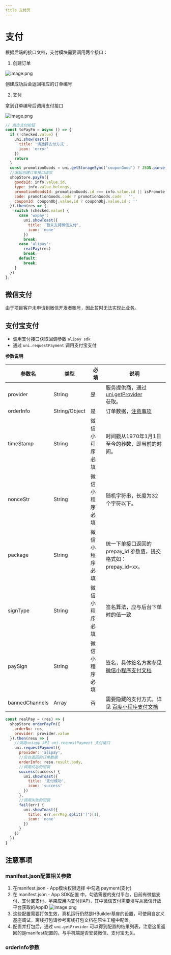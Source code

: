 ```yaml
---
title 支付页
---
```

# 支付
根据后端的接口文档，支付模块需要调用两个接口：

1. 创建订单

![image.png](https://cdn.nlark.com/yuque/0/2023/png/29781801/1675152065701-6b9d7e64-5951-4174-9684-abd913ee051b.png#averageHue=%23fcfcfc&clientId=u5adcdb7a-f3c9-4&from=paste&height=404&id=uaf0671a2&name=image.png&originHeight=404&originWidth=1232&originalType=binary&ratio=1&rotation=0&showTitle=false&size=35350&status=done&style=stroke&taskId=uffa56053-98f6-47a0-8681-b5497f31420&title=&width=1232)

创建成功后会返回相应的订单编号

2. 支付

拿到订单编号后调用支付接口

![image.png](https://cdn.nlark.com/yuque/0/2023/png/29781801/1675152334364-5a97d59c-12ab-4d44-9b06-a120bf5136cc.png#averageHue=%23fbfbfb&clientId=u5adcdb7a-f3c9-4&from=paste&height=394&id=u766ac62e&name=image.png&originHeight=394&originWidth=1221&originalType=binary&ratio=1&rotation=0&showTitle=false&size=33814&status=done&style=stroke&taskId=udc3eef2c-d26b-4358-89e9-eb6dd950fd2&title=&width=1221)
```javascript
// 点击支付按钮
const toPayFn = async () => {
  if (!checked.value) {
    uni.showToast({
      title: '请选择支付方式',
      icon: 'error'
    })
    return
  }
  const promotionGoods = uni.getStorageSync('couponGood') ? JSON.parse(uni.getStorageSync('couponGood')) : {}
  //发起创建订单接口请求
  shopStore.payFn({
    goodsId: info.value.id,
    type: info.value.belongs,
    promotionGoodsId: promotionGoods.id === info.value.id || isPromote.value === 'true' ? info.value.id : '',
    code: promotionGoods.code ? promotionGoods.code : '',
    couponId: couponObj.value.id ? couponObj.value.id : ''
  }).then(res => {
    switch (checked.value) {
      case 'wxpay':
        uni.showToast({
          title: '暂未支持微信支付',
          icon: 'none'
        })
        break;
      case 'alipay':
        realPay(res)
        break;
      default:
        break;
    }
  })
};
```

## 微信支付
由于项目客户未申请到微信开发者账号，因此暂时无法实现此业务。

## 支付宝支付

- 调用支付接口获取回调参数 `alipay sdk`
- 通过 `uni.requestPayment` 调用支付宝支付

**参数说明**

| 参数名 | 类型 | 必填 | 说明 |
| --- | --- | --- | --- |
| provider | String | 是 | 服务提供商，通过 [uni.getProvider](https://uniapp.dcloud.net.cn/api/plugins/provider)<br /> 获取。 |
| orderInfo | String/Object | 是 | 订单数据，[注意事项](https://uniapp.dcloud.net.cn/api/plugins/payment#orderinfo) |
| timeStamp | String | 微信小程序必填 | 时间戳从1970年1月1日至今的秒数，即当前的时间。 |
| nonceStr | String | 微信小程序必填 | 随机字符串，长度为32个字符以下。 |
| package | String | 微信小程序必填 | 统一下单接口返回的 prepay_id 参数值，提交格式如：prepay_id=xx。 |
| signType | String | 微信小程序必填 | 签名算法，应与后台下单时的值一致 |
| paySign | String | 微信小程序必填 | 签名，具体签名方案参见 [微信小程序支付文档](https://pay.weixin.qq.com/wiki/doc/api/wxa/wxa_api.php?chapter=7_7&index=3) |
| bannedChannels | Array<String> | 否 | 需要隐藏的支付方式，详见 [百度小程序支付文档](https://smartprogram.baidu.com/docs/develop/api/open_payment/#requestPolymerPayment/) |

```javascript
const realPay = (res) => {
  shopStore.orderPayFn({
    orderNo: res,
    provider: provider.value
  }).then(resu => {
    //调用uniapp API uni.requestPayment 支付接口
    uni.requestPayment({
      provider: 'alipay',
      //后台返回的订单数据
      orderInfo: resu.result.body,
      //调用成功的回调
      success(success) {
        uni.showToast({
          title: '支付成功',
          icon: 'success'
        })
      },
      //调用失败的回调
      fail(err) {
        uni.showToast({
          title: err.errMsg.split(']')[1],
          icon: 'none'
        })
      }
    })
  })
}

```

## 注意事项

### manifest.json配置相关参数

1. 在manifest.json - App模块权限选择 中勾选 payment(支付)
2. 在 manifest.json - App SDK配置 中，勾选需要的支付平台，目前有微信支付、支付宝支付、苹果应用内支付(IAP)，其中微信支付需要填写从微信开放平台获取的AppID
	![image.png](https://cdn.nlark.com/yuque/0/2023/png/29781801/1675153459411-cbfb222d-a554-4761-bbe6-01e3554e34b7.png#averageHue=%23fbf4e3&clientId=ube96eebc-a010-4&from=paste&id=u283c3e12&name=image.png&originHeight=510&originWidth=823&originalType=url&ratio=1&rotation=0&showTitle=false&size=29552&status=done&style=stroke&taskId=u03c7e62d-253f-47c2-be89-503f84719d1&title=)
3. 这些配置需要打包生效，真机运行仍然是HBuilder基座的设置，可使用自定义基座调试。离线打包请参考离线打包文档在原生工程中配置。
4. 配置并打包后，通过 `uni.getProvider` 可以得到配置的结果列表，注意这里返回的是manifest配置的，与手机端是否安装微信、支付宝无关。


### orderInfo参数
